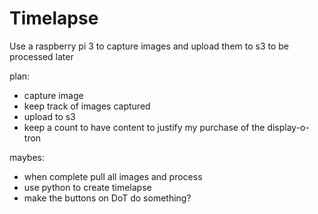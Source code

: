 # Timelapse

Use a raspberry pi 3 to capture images and upload them to s3 to be processed later

plan:

* capture image
* keep track of images captured
* upload to s3
* keep a count to have content to justify my purchase of the display-o-tron

maybes:

* when complete pull all images and process
* use python to create timelapse
* make the buttons on DoT do something?
